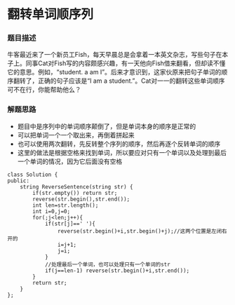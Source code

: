 ﻿# 翻转单词顺序列
### 题目描述
牛客最近来了一个新员工Fish，每天早晨总是会拿着一本英文杂志，写些句子在本子上。同事Cat对Fish写的内容颇感兴趣，有一天他向Fish借来翻看，但却读不懂它的意思。例如，“student. a am I”。后来才意识到，这家伙原来把句子单词的顺序翻转了，正确的句子应该是“I am a student.”。Cat对一一的翻转这些单词顺序可不在行，你能帮助他么？

### 解题思路
* 题目中是序列中的单词顺序颠倒了，但是单词本身的顺序是正常的
* 可以把单词一个一个取出来，再倒着拼起来
* 也可以使用两次翻转，先反转整个序列的顺序，然后再逐个反转单词的顺序
* 这里的做法是根据空格来找到单词，所以要应对只有一个单词以及处理到最后一个单词的情况，因为它后面没有空格

```
class Solution {
public:
    string ReverseSentence(string str) {
        if(str.empty()) return str;
        reverse(str.begin(),str.end());
        int len=str.length();
        int i=0,j=0;
        for(;j<len;j++){
            if(str[j]==' '){
                reverse(str.begin()+i,str.begin()+j);//这两个位置是左闭右开的
                i=j+1;
                j=i;
            }
            //处理最后一个单词，也可以处理只有一个单词的str
            if(j==len-1) reverse(str.begin()+i,str.end());
        }
        return str;
    }
};
```

